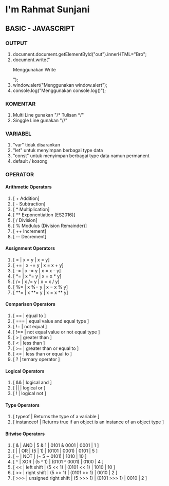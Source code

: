 # I'm Rahmat Sunjani
## BASIC - JAVASCRIPT

### OUTPUT
1. document.document.getElementById("out").innerHTML="Bro";
2. document.write("<p>Menggunakan Write</p>");
3. window.alert("Menggunakan window.alert");
4. console.log("Menggunakan console.log()");

### KOMENTAR
1. Multi Line gunakan "/* Tulisan */"
2. Singgle Line gunakan "//"

### VARIABEL
1. "var" tidak disarankan
2. "let" untuk menyimpan berbagai type data
3. "const" untuk menyimpan berbagai type data namun permanent
5. default / kosong

### OPERATOR

#### Arithmetic Operators
1. [    +   Addition]
2. [    -   Subtraction]
3. [    *	Multiplication]
4. [    **	Exponentiation (ES2016)]
5. [    /	Division]
6. [    %	Modulus (Division Remainder)]
7. [    ++	Increment]
8. [    --	Decrement]

#### Assignment Operators
1. [ =	| x = y	| x = y]
2. [ +=	| x += y | x = x + y]
3. [ -=	| x -= y | x = x - y]
4. [ *=	 | x *= y | x = x * y]
5. [ /=	| x /= y | x = x / y]
6. [ %=	| x %= y | x = x % y]
7. [ **= | x **= y | x = x ** y]

#### Comparison Operators
1. [ ==	| equal to ]
2. [ === | equal value and equal type ]
3. [ != | not equal ]
4. [ !== | not equal value or not equal type ]
5. [ > | greater than ]
6. [ < | less than ]
7. [ >=	| greater than or equal to ]
8. [ <=	| less than or equal to ]
9. [ ?	| ternary operator ]

#### Logical Operators
1. [ && | logical and ]
2. [ || | logical or ]
3. [ ! | logical not ]

#### Type Operators
1. [ typeof | Returns the type of a variable ]
2. [ instanceof | Returns true if an object is an instance of an object type ]

#### Bitwise Operators
1. [ & | AND | 5 & 1 | 0101 & 0001 | 0001 | 1 ]
2. [ | | OR | (5 | 1) | (0101 | 0001) | 0101 | 5 ]
3. [ ~ | NOT | (~ 5 ~ 0101) | 1010 | 10 ]
4. [ ^ | XOR | (5 ^ 1) | (0101 ^ 0001) | 0100 | 4 ]
5. [ << | left shift | (5 << 1) | (0101 << 1) | 1010 | 10 ]
6. [ >> | right shift | (5 >> 1) | (0101 >> 1) | 0010 | 2 ]
7. [ >>> | unsigned right shift | (5 >>> 1) | (0101 >>> 1) | 0010 | 2 ]




